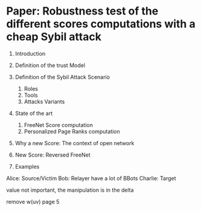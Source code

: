 



# Paper: Robustness test of the different scores computations with a cheap Sybil attack

1. Introduction

2. Definition of the trust Model

3. Definition of the Sybil Attack Scenario

    1. Roles
    2. Tools
    3. Attacks Variants

4. State of the art

    1. FreeNet Score computation
    2. Personalized Page Ranks computation

3. Why a new Score: The context of open network


4. New Score: Reversed FreeNet


5. Examples



















Alice: Source/Victim
Bob: Relayer
    have a lot of BBots
Charlie: Target

value not important, the manipulation is in the delta

remove w(uv) page 5






